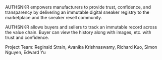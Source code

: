 AUTHSNKR empowers manufacturers to provide trust, confidence, and transparency by delivering an immutable digital sneaker registry to the marketplace and the sneaker resell community.

AUTHSNKR allows buyers and sellers to track an immutable record across the value chain.
Buyer can view the history along with images, etc. with trust and confidence. 

Project Team: Reginald Strain, Avanika Krishnaswamy, Richard Kuo, Simon Nguyen, Edward Yu
